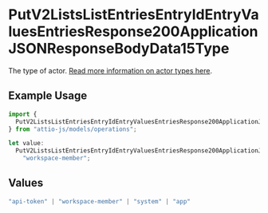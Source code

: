 # PutV2ListsListEntriesEntryIdEntryValuesEntriesResponse200ApplicationJSONResponseBodyData15Type

The type of actor. [Read more information on actor types here](/docs/actors).

## Example Usage

```typescript
import {
  PutV2ListsListEntriesEntryIdEntryValuesEntriesResponse200ApplicationJSONResponseBodyData15Type,
} from "attio-js/models/operations";

let value:
  PutV2ListsListEntriesEntryIdEntryValuesEntriesResponse200ApplicationJSONResponseBodyData15Type =
    "workspace-member";
```

## Values

```typescript
"api-token" | "workspace-member" | "system" | "app"
```